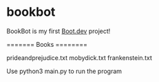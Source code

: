 # bookbot

BookBot is my first [Boot.dev](https://www.boot.dev) project!

======= Books ========

prideandprejudice.txt
mobydick.txt
frankenstein.txt

Use  python3 main.py <path file for book> to run the program